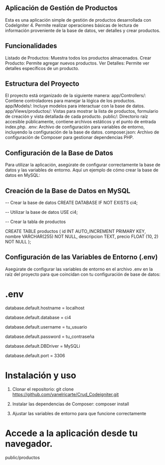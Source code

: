 ## Aplicación de Gestión de Productos
Esta es una aplicación simple de gestión de productos desarrollada con CodeIgniter 4. Permite realizar operaciones básicas de lectura de información proveniente de la base de datos, ver detalles y crear productos.

## Funcionalidades
Listado de Productos: Muestra todos los productos almacenados.
Crear Producto: Permite agregar nuevos productos.
Ver Detalles: Permite ver detalles específicos de un producto.

## Estructura del Proyecto
El proyecto está organizado de la siguiente manera:
app/Controllers/: Contiene controladores para manejar la lógica de los productos.
app/Models/: Incluye modelos para interactuar con la base de datos.
app/Views/productos/: Vistas para mostrar la lista de productos, formulario de creación y vista detallada de cada producto.
public/: Directorio raíz accesible públicamente, contiene archivos estáticos y el punto de entrada index.php.
.env: Archivo de configuración para variables de entorno, incluyendo la configuración de la base de datos.
composer.json: Archivo de configuración de Composer para gestionar dependencias PHP.

## Configuración de la Base de Datos
Para utilizar la aplicación, asegúrate de configurar correctamente la base de datos y las variables de entorno. Aquí un ejemplo de cómo crear la base de datos en MySQL:

## Creación de la Base de Datos en MySQL

-- Crear la base de datos
CREATE DATABASE IF NOT EXISTS ci4;

-- Utilizar la base de datos
USE ci4;

-- Crear la tabla de productos

CREATE TABLE productos (
    id INT AUTO_INCREMENT PRIMARY KEY,
    nombre VARCHAR(255) NOT NULL,
    descripcion TEXT,
    precio FLOAT (10, 2) NOT NULL
);

## Configuración de las Variables de Entorno (.env)
Asegúrate de configurar las variables de entorno en el archivo .env en la raíz del proyecto para que coincidan con tu configuración de base de datos:


# .env

database.default.hostname = localhost

database.default.database = ci4

database.default.username = tu_usuario

database.default.password = tu_contraseña

database.default.DBDriver = MySQLi

database.default.port = 3306

# Instalación y uso

1. Clonar el repositorio:
git clone https://github.com/yanelricarte/Crud_Codeigniter.git

2. Instalar las dependencias de Composer:
composer install

3. Ajustar las variables de entorno para que funcione correctamente

# Accede a la aplicación desde tu navegador.
public/productos